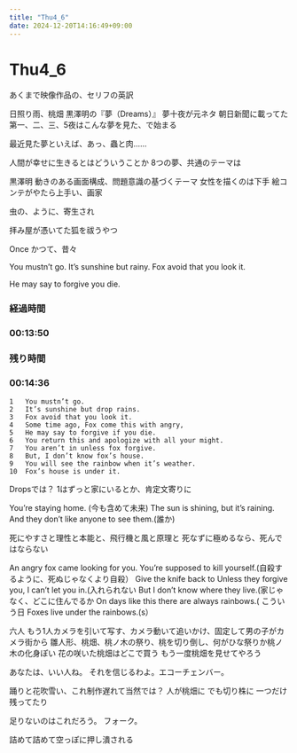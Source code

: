 ```yaml
---
title: "Thu4_6"
date: 2024-12-20T14:16:49+09:00
---
```

# Thu4_6
あくまで映像作品の、セリフの英訳

日照り雨、桃畑
黒澤明の『夢（Dreams）』
夢十夜が元ネタ
朝日新聞に載ってた
第一、二、三、5夜はこんな夢を見た、で始まる

最近見た夢といえば、あっ、蟲と肉……

人間が幸せに生きるとはどういうことか
8つの夢、共通のテーマは

黒澤明
動きのある画面構成、問題意識の基づくテーマ
女性を描くのは下手
絵コンテがやたら上手い、画家

虫の、ように、寄生され

拝み屋が憑いてた狐を祓うやつ

Once
かつて、昔々

You mustn’t go.
It’s sunshine but rainy.
Fox avoid that you look it.

He may say to forgive you die.

### 経過時間
### 00:13:50
### 残り時間
### 00:14:36



	1	You mustn’t go.
	2	It’s sunshine but drop rains.
	3	Fox avoid that you look it.
	4	Some time ago, Fox come this with angry,
	5	He may say to forgive if you die.
	6	You return this and apologize with all your might.
	7	You aren’t in unless fox forgive.
	8	But, I don’t know fox’s house.
	9	You will see the rainbow when it’s weather.
	10	Fox’s house is under it.

Dropsでは？
1はずっと家にいるとか、肯定文寄りに

You’re staying home. (今も含めて未来)
The sun is shining, but it’s raining.
And they don’t like anyone to see them.(誰か)


死にやすさと理性と本能と、飛行機と風と原理と
死なずに極めるなら、死んではならない

An angry fox came looking for you.
You’re supposed to kill yourself.(自殺するように、死ぬじゃなくより自殺）
Give the knife back to
Unless they forgive you, I can’t let you in.(入れられない
But I don’t know where they live.(家じゃなく、どこに住んでるか
On days like this there are always rainbows.(	こういう日
Foxes live under the rainbows.(s）

六人
もう1人カメラを引いて写す、カメラ動いて追いかけ、固定して男の子がカメラ街から
雛人形、桃畑、桃ノ木の祭り、桃を切り倒し、何がひな祭りか桃ノ木の化身ぽい
花の咲いた桃畑はどこで買う
もう一度桃畑を見せてやろう


あなたは、いい人ね。
それを信じるわよ。エコーチェンバー。


踊りと花吹雪い、これ制作遅れて当然では？
人が桃畑に
でも切り株に
一つだけ残ってたり


足りないのはこれだろう。
フォーク。

詰めて詰めて空っぽに押し潰される
